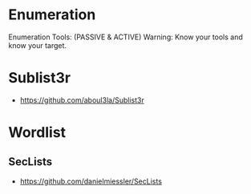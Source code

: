 # Enumeration
Enumeration Tools: (PASSIVE &amp; ACTIVE) Warning: Know your tools and know your target.



# Sublist3r
- https://github.com/aboul3la/Sublist3r

# Wordlist 
## SecLists
- https://github.com/danielmiessler/SecLists
